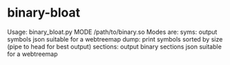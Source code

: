 # binary-bloat
Usage: binary_bloat.py MODE /path/to/binary.so  Modes are:   syms: output symbols json suitable for a webtreemap   dump: print symbols sorted by size (pipe to head for best output)   sections: output binary sections json suitable for a webtreemap
